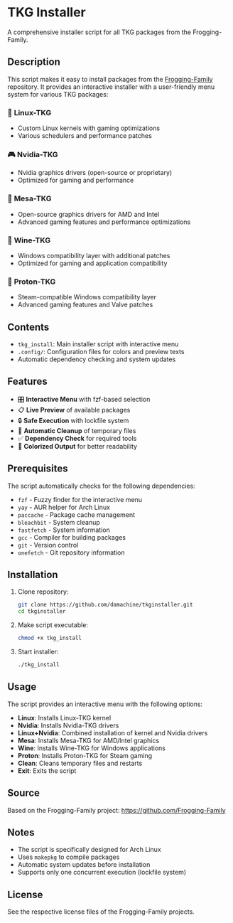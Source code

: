 # TKG Installer

A comprehensive installer script for all TKG packages from the Frogging-Family.

## Description

This script makes it easy to install packages from the [Frogging-Family](https://github.com/Frogging-Family) repository. It provides an interactive installer with a user-friendly menu system for various TKG packages:

### 🧠 **Linux-TKG**
- Custom Linux kernels with gaming optimizations
- Various schedulers and performance patches

### 🎮 **Nvidia-TKG** 
- Nvidia graphics drivers (open-source or proprietary)
- Optimized for gaming and performance

### 🧩 **Mesa-TKG**
- Open-source graphics drivers for AMD and Intel
- Advanced gaming features and performance optimizations

### 🍷 **Wine-TKG**
- Windows compatibility layer with additional patches
- Optimized for gaming and application compatibility

### 🧪 **Proton-TKG**
- Steam-compatible Windows compatibility layer
- Advanced gaming features and Valve patches

## Contents

- `tkg_install`: Main installer script with interactive menu
- `.config/`: Configuration files for colors and preview texts
- Automatic dependency checking and system updates

## Features

- 🎛️ **Interactive Menu** with fzf-based selection
- 📋 **Live Preview** of available packages
- 🔒 **Safe Execution** with lockfile system
- 🧹 **Automatic Cleanup** of temporary files
- ✅ **Dependency Check** for required tools
- 🎨 **Colorized Output** for better readability

## Prerequisites

The script automatically checks for the following dependencies:
- `fzf` - Fuzzy finder for the interactive menu
- `yay` - AUR helper for Arch Linux
- `paccache` - Package cache management
- `bleachbit` - System cleanup
- `fastfetch` - System information
- `gcc` - Compiler for building packages
- `git` - Version control
- `onefetch` - Git repository information

## Installation

1. Clone repository:
   ```bash
   git clone https://github.com/damachine/tkginstaller.git
   cd tkginstaller
   ```

2. Make script executable:
   ```bash
   chmod +x tkg_install
   ```

3. Start installer:
   ```bash
   ./tkg_install
   ```

## Usage

The script provides an interactive menu with the following options:

- **Linux**: Installs Linux-TKG kernel
- **Nvidia**: Installs Nvidia-TKG drivers
- **Linux+Nvidia**: Combined installation of kernel and Nvidia drivers
- **Mesa**: Installs Mesa-TKG for AMD/Intel graphics
- **Wine**: Installs Wine-TKG for Windows applications
- **Proton**: Installs Proton-TKG for Steam gaming
- **Clean**: Cleans temporary files and restarts
- **Exit**: Exits the script

## Source

Based on the Frogging-Family project: https://github.com/Frogging-Family

## Notes

- The script is specifically designed for Arch Linux
- Uses `makepkg` to compile packages
- Automatic system updates before installation
- Supports only one concurrent execution (lockfile system)

## License

See the respective license files of the Frogging-Family projects.
